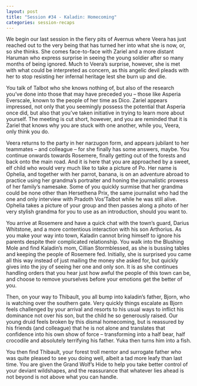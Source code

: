 ```yaml
---
layout: post
title: "Session #34 - Kaladin: Homecoming"
categories: session-recaps
---
```

We begin our last session in the fiery pits of Avernus where Veera has just reached out to the very being that has turned her into what she is now, or, so she thinks. She comes face-to-face with Zariel and a more distant Haruman who express surprise in seeing the young soldier after so many months of being ignored. Much to Veera’s surprise, however, she is met with what could be interpreted as concern, as this angelic devil pleads with her to stop resisting her infernal heritage lest she burn up and die. 

You talk of Talbot who she knows nothing of, but also of the research you’ve done into those that may have preceded you – those like Asperia Everscale, known to the people of her time as Dico. Zariel appears impressed, not only that you seemingly possess the potential that Asperia once did, but also that you’ve taken initiative in trying to learn more about yourself. The meeting is cut short, however, and you are reminded that it is Zariel that knows why you are stuck with one another, while you, Veera, only think you do.

Veera returns to the party in her narzugon form, and appears jubilant to her teammates – and colleague – for she finally has some answers, maybe. You continue onwards towards Rosemere, finally getting out of the forests and back onto the main road. And it is here that you are approached by a sweet, elf child who would very much like to take a picture of Po. Her name is Ophelia, and together with her parrot, banana, is on an adventure abroad to practice using her grandma’s portraiter and honing the journalistic prowess of her family’s namesake. Some of you quickly surmise that her grandma could be none other than Hersethena Prix, the same journalist who had the one and only interview with Pradoth Vos’Talbot while he was still alive. Ophelia takes a picture of your group and then passes along a photo of her very stylish grandma for you to use as an introduction, should you want to.

You arrive at Rosemere and have a quick chat with the town’s guard, Darius Whitstone, and a more contentious interaction with his son Arthorius. As you make your way into town, Kaladin cannot bring himself to ignore his parents despite their complicated relationship. You walk into the Blushing Mole and find Kaladin’s mom, Cillian Stormblessed, as she is bussing tables and keeping the people of Rosemere fed. Initially, she is surprised you came all this way instead of just mailing the money she asked for, but quickly gives into the joy of seeing her one and only son. It is as she continues handling orders that you hear just how awful the people of this town can be, and choose to remove yourselves before your emotions get the better of you.

Then, on your way to Thibault, you all bump into kaladin’s father, Bjorn, who is watching over the southern gate. Very quickly things escalate as Bjorn feels challenged by your arrival and resorts to his usual ways to inflict his dominance not over his son, but the child he so generously raised. Our young druid feels broken by this dismal homecoming, but is reassured by his friends (and colleague) that he is not alone and translates that confidence into his own show of force – transforming into a half bear, half crocodile and absolutely terrifying his father. Yuka then turns him into a fish. 

You then find Thibault, your forest troll mentor and surrogate father who was quite pleased to see you doing well, albeit a tad more leafy than last time. You are given the Grand Wolf’s Hide to help you take better control of your deviant wildshapes, and the reassurance that whatever lies ahead is not beyond is not above what you can handle. 
